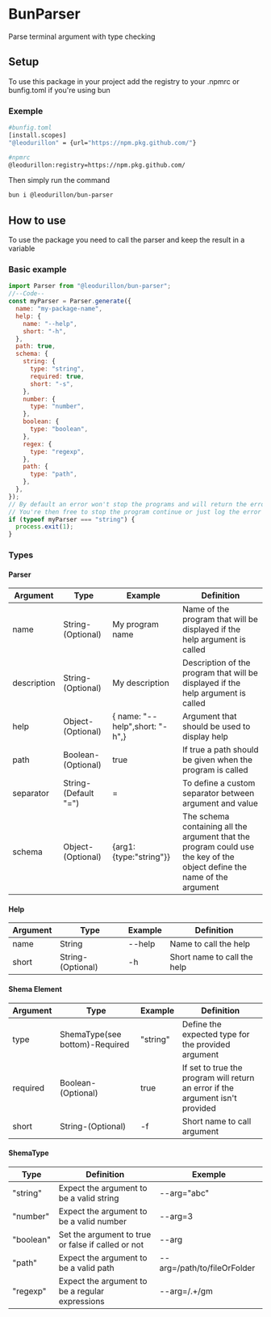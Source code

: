 # BunParser

Parse terminal argument with type checking

## Setup

To use this package in your project add the registry to your .npmrc or bunfig.toml if you're using bun

### Exemple

```bash
#bunfig.toml
[install.scopes]
"@leodurillon" = {url="https://npm.pkg.github.com/"}
```

```bash
#npmrc
@leodurillon:registry=https://npm.pkg.github.com/
```

Then simply run the command

```bash
bun i @leodurillon/bun-parser
```

## How to use

To use the package you need to call the parser and keep the result in a variable

### Basic example

```js
import Parser from "@leodurillon/bun-parser";
//--Code--
const myParser = Parser.generate({
  name: "my-package-name",
  help: {
    name: "--help",
    short: "-h",
  },
  path: true,
  schema: {
    string: {
      type: "string",
      required: true,
      short: "-s",
    },
    number: {
      type: "number",
    },
    boolean: {
      type: "boolean",
    },
    regex: {
      type: "regexp",
    },
    path: {
      type: "path",
    },
  },
});
// By default an error won't stop the programs and will return the error as a string
// You're then free to stop the program continue or just log the error and continue
if (typeof myParser === "string") {
  process.exit(1);
}
```

### Types

#### Parser

| Argument    | Type                        | Example                        | Definition                                                                                                              |
| ----------- | --------------------------- | ------------------------------ | ----------------------------------------------------------------------------------------------------------------------- |
| name        | String-(Optional)           | My program name                | Name of the program that will be displayed if the help argument is called                                               |
| description | String-(Optional)           | My description                 | Description of the program that will be displayed if the help argument is called                                        |
| help        | Object-(Optional)           | { name: "--help",short: "-h",} | Argument that should be used to display help                                                                            |
| path        | Boolean-(Optional)          | true                           | If true a path should be given when the program is called                                                               |
| separator   | String-(Default "=")        | =                              | To define a custom separator between argument and value                                                                 |
| schema      | Object-(Optional) | {arg1:{type:"string"}}         | The schema containing all the argument that the program could use the key of the object define the name of the argument |

#### Help

| Argument | Type              | Example | Definition                  |
| -------- | ----------------- | ------- | --------------------------- |
| name     | String            | --help  | Name to call the help       |
| short    | String-(Optional) | -h      | Short name to call the help |

#### Shema Element

| Argument | Type                           | Example  | Definition                                                                     |
| -------- | ------------------------------ | -------- | ------------------------------------------------------------------------------ |
| type     | ShemaType(see bottom)-Required | "string" | Define the expected type for the provided argument                             |
| required | Boolean-(Optional)             | true     | If set to true the program will return an error if the argument isn't provided |
| short    | String-(Optional)              | -f       | Short name to call argument                                                    |

#### ShemaType

| Type      | Definition                                         | Exemple                     |
| --------- | -------------------------------------------------- | --------------------------- |
| "string"  | Expect the argument to be a valid string           | --arg="abc"                 |
| "number"  | Expect the argument to be a valid number           | --arg=3                     |
| "boolean" | Set the argument to true or false if called or not | --arg                       |
| "path"    | Expect the argument to be a valid path             | --arg=/path/to/fileOrFolder |
| "regexp"  | Expect the argument to be a regular expressions    | --arg=/.+/gm                |
